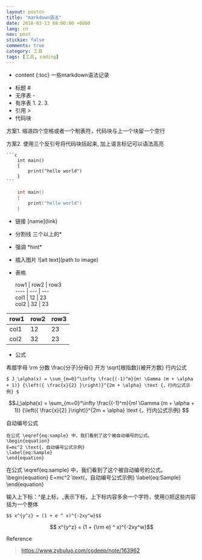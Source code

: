 ```yaml
---
layout: postcn
title: "markdown语法"
date: 2018-03-13 08:00:00 +0800
lang: cn
nav: post
stickie: false
comments: true
category: 工具
tags: [工具, coding]
---
```

* content 
{:toc} 
一些markdown语法记录
<!-- more -->


- 标题 #
- 无序表 -
- 有序表 1. 2. 3.
- 引用 >
- 代码块 

方案1. 缩进四个空格或者一个制表符，代码块与上一个块留一个空行

方案2. 使用三个反引号将代码块括起来, 加上语言标记可以语法高亮

    ```c
        int main()
        {
            print("hello world")
        }
    ```
```c
    int main()
    {
        print("hello world")
    }
```
- 链接 \[name](link)
- 分割线 三个以上的*
- 强调 \*hint*
- 插入图片 ![alt text](path to image)
- 表格

    row1 | row2 | row3
   <br> \---- | ---  | ---
   <br> col1 | 12   | 23
    <br>col2 |  32  | 23

row1 | row2 | row3
---- | ---  | -
col1 | 12   | 23
col2 |  32  | 23

- 公式

希腊字母 \rm
分数 \frac{分子}分母{}
开方 \sqrt[根指数]{被开方数}
行内公式
```
$ J_\alpha(x) = \sum_{m=0}^\infty \frac{(-1)^m}{m! \Gamma (m + \alpha + 1)} {\left({ \frac{x}{2} }\right)}^{2m + \alpha} \text {，行内公式示例} $
```

$$J_\alpha(x) = \sum_{m=0}^\infty \frac{(-1)^m}{m! \Gamma (m + \alpha + 1)} {\left({ \frac{x}{2} }\right)}^{2m + \alpha} \text {，行内公式示例} $$

自动编号公式
```
在公式 \eqref{eq:sample} 中，我们看到了这个被自动编号的公式。
\begin{equation}
E=mc^2 \text{，自动编号公式示例}
\label{eq:Sample}
\end{equation}
```

在公式 \eqref{eq:sample} 中，我们看到了这个被自动编号的公式。
\begin{equation}
E=mc^2 \text{，自动编号公式示例}
\label{eq:Sample}
\end{equation}

输入上下标：^是上标，_表示下标，上下标内容多余一个字符，使用{}把这些内容括为一个整体
``` 
$$ x^{y^z} = (1 + e ^ x)^{-2xy^w}$$
```
$$ x^{y^z} = (1 + {\rm e} ^ x)^{-2xy^w}$$

Reference
> https://www.zybuluo.com/codeep/note/163962
